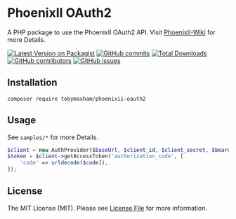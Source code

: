 # PhoenixII OAuth2
A PHP package to use the PhoenixII OAuth2 API. Visit [PhoenixII-Wiki](https://tricept.atlassian.net/wiki/spaces/PIIWIKI/pages/976912387/OAuth+2+-+Schnittstelle) for more Details.

[![Latest Version on Packagist](https://img.shields.io/packagist/v/tobymaxham/phoenixii-oauth2.svg?style=flat-square)](https://packagist.org/packages/tobymaxham/phoenixii-oauth2)
[![GitHub commits](https://img.shields.io/github/commits-since/tobymaxham/phoenixii-oauth2/v1.0.svg)](https://GitHub.com/tobymaxham/phoenixii-oauth2/commit/)
[![Total Downloads](https://img.shields.io/packagist/dt/tobymaxham/phoenixii-oauth2.svg?style=flat-square)](https://packagist.org/packages/tobymaxham/phoenixii-oauth2)
[![GitHub contributors](https://img.shields.io/github/contributors/tobymaxham/phoenixii-oauth2.svg)](https://GitHub.com/TobyMaxham/phoenixii-oauth2/graphs/contributors/)
[![GitHub issues](https://img.shields.io/github/issues/tobymaxham/phoenixii-oauth2.svg)](https://GitHub.com/TobyMaxham/phoenixii-oauth2/issues/)


## Installation

```ssh
composer require tobymaxham/phoenixii-oauth2
```


## Usage

See `samples/*` for more Details.
```php
$client = new AuthProvider($baseUrl, $client_id, $client_secret, $bearer_token);
$token = $client->getAccessToken('authorization_code', [
    'code' => urldecode($code]),
]);
```

## License

The MIT License (MIT). Please see [License File](LICENSE.md) for more information.
